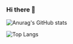 ### Hi there 👋
![Anurag's GitHub stats](https://github-readme-stats.vercel.app/api?username=lakhaladnane&show_icons=true&theme=highcontrast)

![Top Langs](https://github-readme-stats.vercel.app/api/top-langs/?username=anuraghazra&size_weight=0.5&count_weight=0.5)


<!--
**lakhaladnane/lakhaladnane** is a ✨ _special_ ✨ repository because its `README.md` (this file) appears on your GitHub profile.
![Adnane's GitHub stats](https://github-readme-stats.vercel.app/api?username=lakhaladnane&show_icons=true)
Here are some ideas to get you started:

- 🔭 I’m currently working on ...
- 🌱 I’m currently learning ...
- 👯 I’m looking to collaborate on ...
- 🤔 I’m looking for help with ...
- 💬 Ask me about ...
- 📫 How to reach me: ...
- 😄 Pronouns: ...
- ⚡ Fun fact: ...
-->
